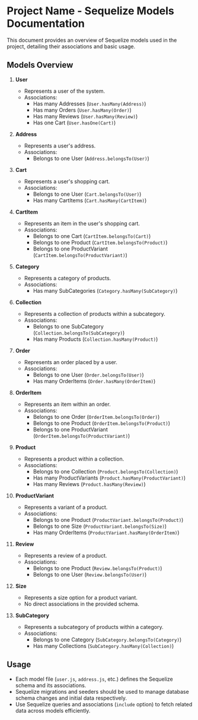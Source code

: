 # Project Name - Sequelize Models Documentation
This document provides an overview of Sequelize models used in the project, detailing their associations and basic usage.

## Models Overview

1. **User**
   - Represents a user of the system.
   - Associations:
     - Has many Addresses (`User.hasMany(Address)`)
     - Has many Orders (`User.hasMany(Order)`)
     - Has many Reviews (`User.hasMany(Review)`)
     - Has one Cart (`User.hasOne(Cart)`)

2. **Address**
   - Represents a user's address.
   - Associations:
     - Belongs to one User (`Address.belongsTo(User)`)

3. **Cart**
   - Represents a user's shopping cart.
   - Associations:
     - Belongs to one User (`Cart.belongsTo(User)`)
     - Has many CartItems (`Cart.hasMany(CartItem)`)

4. **CartItem**
   - Represents an item in the user's shopping cart.
   - Associations:
     - Belongs to one Cart (`CartItem.belongsTo(Cart)`)
     - Belongs to one Product (`CartItem.belongsTo(Product)`)
     - Belongs to one ProductVariant (`CartItem.belongsTo(ProductVariant)`)

5. **Category**
   - Represents a category of products.
   - Associations:
     - Has many SubCategories (`Category.hasMany(SubCategory)`)

6. **Collection**
   - Represents a collection of products within a subcategory.
   - Associations:
     - Belongs to one SubCategory (`Collection.belongsTo(SubCategory)`)
     - Has many Products (`Collection.hasMany(Product)`)

7. **Order**
   - Represents an order placed by a user.
   - Associations:
     - Belongs to one User (`Order.belongsTo(User)`)
     - Has many OrderItems (`Order.hasMany(OrderItem)`)

8. **OrderItem**
   - Represents an item within an order.
   - Associations:
     - Belongs to one Order (`OrderItem.belongsTo(Order)`)
     - Belongs to one Product (`OrderItem.belongsTo(Product)`)
     - Belongs to one ProductVariant (`OrderItem.belongsTo(ProductVariant)`)

9. **Product**
   - Represents a product within a collection.
   - Associations:
     - Belongs to one Collection (`Product.belongsTo(Collection)`)
     - Has many ProductVariants (`Product.hasMany(ProductVariant)`)
     - Has many Reviews (`Product.hasMany(Review)`)

10. **ProductVariant**
    - Represents a variant of a product.
    - Associations:
      - Belongs to one Product (`ProductVariant.belongsTo(Product)`)
      - Belongs to one Size (`ProductVariant.belongsTo(Size)`)
      - Has many OrderItems (`ProductVariant.hasMany(OrderItem)`)

11. **Review**
    - Represents a review of a product.
    - Associations:
      - Belongs to one Product (`Review.belongsTo(Product)`)
      - Belongs to one User (`Review.belongsTo(User)`)

12. **Size**
    - Represents a size option for a product variant.
    - No direct associations in the provided schema.

13. **SubCategory**
    - Represents a subcategory of products within a category.
    - Associations:
      - Belongs to one Category (`SubCategory.belongsTo(Category)`)
      - Has many Collections (`SubCategory.hasMany(Collection)`)

## Usage

- Each model file (`user.js`, `address.js`, etc.) defines the Sequelize schema and its associations.
- Sequelize migrations and seeders should be used to manage database schema changes and initial data respectively.
- Use Sequelize queries and associations (`include` option) to fetch related data across models efficiently.
